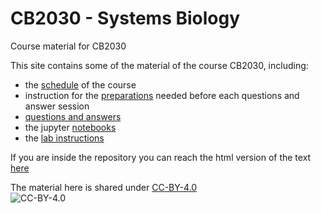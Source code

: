 # CB2030 - Systems Biology
Course material for CB2030

This site contains some of the material of the course CB2030, including:

* the [schedule](https://statisticalbiotechnology.github.io/cb2030/general/schedule) of the course  
* instruction for the [preparations](prep/readme) needed before each questions and answer session  
* [questions and answers](qa/readme)
* the jupyter [notebooks](nb/readme)  
* the [lab instructions](lab/readme)

If you are inside the repository you can reach the html version of the text [here](https://statisticalbiotechnology.github.io/cb2030/)

The material here is shared under [CC-BY-4.0](https://creativecommons.org/licenses/by/4.0/)  
![CC-BY-4.0](https://licensebuttons.net/l/by/3.0/88x31.png "CC-BY-4.0")
